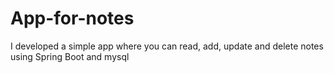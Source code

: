 # App-for-notes
I developed a simple app where you can read, add, update and delete notes using Spring Boot and mysql
